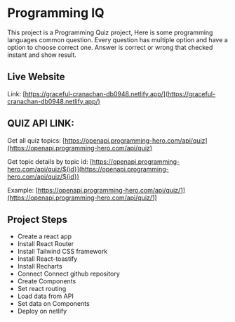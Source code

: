# Programming IQ

This project is a Programming Quiz project, Here is some programming languages common question. Every question has multiple option and have a option to choose correct one. Answer is correct or wrong that checked instant and show result.

## Live Website

Link: [https://graceful-cranachan-db0948.netlify.app/](https://graceful-cranachan-db0948.netlify.app/)

## QUIZ API LINK:

Get all quiz topics: [https://openapi.programming-hero.com/api/quiz](https://openapi.programming-hero.com/api/quiz)

Get topic details by topic id: [https://openapi.programming-hero.com/api/quiz/${id}](https://openapi.programming-hero.com/api/quiz/${id})

Example: [https://openapi.programming-hero.com/api/quiz/1](https://openapi.programming-hero.com/api/quiz/1)

## Project Steps

- Create a react app
- Install React Router
- Install Tailwind CSS framework
- Install React-toastify
- Install Recharts
- Connect Connect github repository
- Create Components
- Set react routing
- Load data from API
- Set data on Components
- Deploy on netlify
